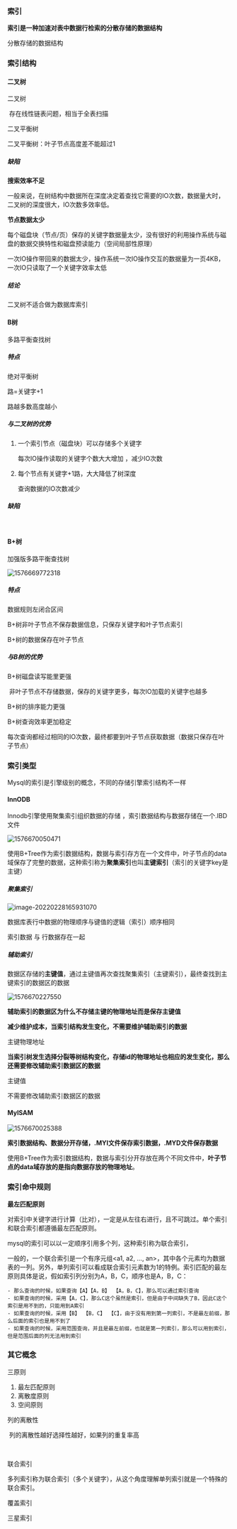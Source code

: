 ### 索引

**索引是一种加速对表中数据行检索的分散存储的数据结构**

分散存储的数据结构

### 索引结构

#### 二叉树

二叉树

​	存在线性链表问题，相当于全表扫描

二叉平衡树

二叉平衡树：叶子节点高度差不能超过1

##### 缺陷

**搜索效率不足**

​	一般来说，在树结构中数据所在深度决定着查找它需要的IO次数，数据量大时，二叉树的深度很大，IO次数多效率低。

**节点数据太少**

每个磁盘块（节点/页）保存的关键字数据量太少，没有很好的利用操作系统与磁盘的数据交换特性和磁盘预读能力（空间局部性原理）



一次IO操作带回来的数据太少，操作系统一次IO操作交互的数据量为一页4KB，一次IO只读取了一个关键字效率太低

##### 结论

二叉树不适合做为数据库索引



#### B树

多路平衡查找树

##### 特点

绝对平衡树

路=关键字+1

路越多数高度越小



##### 与二叉树的优势

1. 一个索引节点（磁盘块）可以存储多个关键字

   每次IO操作读取的关键字个数大大增加 ，减少IO次数

2. 每个节点有关键字+1路，大大降低了树深度

   查询数据的IO次数减少









##### 缺陷

​	

#### B+树

加强版多路平衡查找树

![1576669772318](C:\Users\jiachao\AppData\Roaming\Typora\typora-user-images\1576669772318.png)

##### 特点

数据规则左闭合区间

B+树非叶子节点不保存数据信息，只保存关键字和叶子节点索引

B+树的数据保存在叶子节点



##### 与B树的优势

B+树磁盘读写能里更强

​	非叶子节点不存储数据，保存的关键字更多，每次IO加载的关键字也越多

B+树的排序能力更强

B+树查询效率更加稳定

​	每次查询都经过相同的IO次数，最终都要到叶子节点获取数据（数据只保存在叶子节点）





### 索引类型

Mysql的索引是引擎级别的概念，不同的存储引擎索引结构不一样

#### **InnODB**

Innodb引擎使用聚集索引组织数据的存储 ，索引数据结构与数据存储在一个.IBD文件



![1576670050471](C:\Users\jiachao\AppData\Roaming\Typora\typora-user-images\1576670050471.png)

使用B+Tree作为索引数据结构，数据与索引存方在一个文件中，叶子节点的data域保存了完整的数据，这种索引称为**聚集索引**也叫**主键索引**（索引的关键字key是主键）

##### 聚集索引

![image-20220228165931070](image\聚簇索引.png)

数据库表行中数据的物理顺序与键值的逻辑（索引）顺序相同

索引数据 与 行数据存在一起



##### 辅助索引

数据区存储的**主键值**，通过主键值再次查找聚集索引（主键索引），最终查找到主键索引的数据区的数据

![1576670227550](image\非聚簇索引.jpg)



**辅助索引的数据区为什么不存储主键的物理地址而是保存主键值**

**减少维护成本，当索引结构发生变化，不需要维护辅助索引的数据**

主键物理地址

**当索引树发生选择分裂等树结构变化，存储id的物理地址也相应的发生变化，那么还需要修改辅助索引数据区的数据**

主键值

不需要修改辅助索引数据区的数据



#### **MyISAM**

![1576670025388](image\mylsam索引.jpg)

**索引数据结构、数据分开存储，.MYI文件保存索引数据，.MYD文件保存数据**

使用B+Tree作为索引数据结构，数据与索引分开存放在两个不同文件中，**叶子节点的data域存放的是指向数据存放的物理地址**。







### 索引命中规则

**最左匹配原则**

对索引中关键字进行计算（比对），一定是从左往右进行，且不可跳过。单个索引和联合索引都遵循最左匹配原则。



mysql的索引可以以一定顺序引用多个列，这种索引称为联合索引，

一般的，一个联合索引是一个有序元组<a1, a2, …, an>，其中各个元素均为数据表的一列。另外，单列索引可以看成联合索引元素数为1的特例。索引匹配的最左原则具体是说，假如索引列分别为A，B，C，顺序也是A，B，C：

```text
- 那么查询的时候，如果查询【A】【A，B】 【A，B，C】，那么可以通过索引查询
- 如果查询的时候，采用【A，C】，那么C这个虽然是索引，但是由于中间缺失了B，因此C这个索引是用不到的，只能用到A索引
- 如果查询的时候，采用【B】 【B，C】 【C】，由于没有用到第一列索引，不是最左前缀，那么后面的索引也是用不到了
- 如果查询的时候，采用范围查询，并且是最左前缀，也就是第一列索引，那么可以用到索引，但是范围后面的列无法用到索引
```



### 其它概念

三原则

1. 最左匹配原则
2. 离散度原则
3. 空间原则

列的离散性

​	列的离散性越好选择性越好，如果列的重复率高

​	

联合索引

​	多列索引称为联合索引（多个关键字），从这个角度理解单列索引就是一个特殊的联合索引。

覆盖索引

三星索引